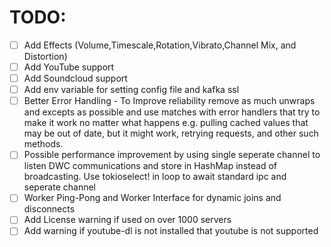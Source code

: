 # TODO:
- [ ] Add Effects (Volume,Timescale,Rotation,Vibrato,Channel Mix, and Distortion)
- [ ] Add YouTube support
- [ ] Add Soundcloud support
- [ ] Add env variable for setting config file and kafka ssl 
- [ ] Better Error Handling - To Improve reliability remove as much unwraps and excepts as possible and use matches with error handlers that try to make it work no matter what happens e.g. pulling cached values that may be out of date, but it might work, retrying requests, and other such methods.
- [ ] Possible performance improvement by using single seperate channel to listen DWC communications and store in HashMap instead of broadcasting. Use tokioselect! in loop to await standard ipc and seperate channel
- [ ] Worker Ping-Pong and Worker Interface for dynamic joins and disconnects
- [ ] Add License warning if used on over 1000 servers
- [ ] Add warning if youtube-dl is not installed that youtube is not supported